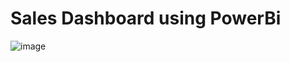 # Sales Dashboard using PowerBi
![image](https://github.com/vidit8patel/SalesDashboardusingPowerBi/assets/105821053/36dd0309-a20c-46e1-a601-b9d89eee0720)
